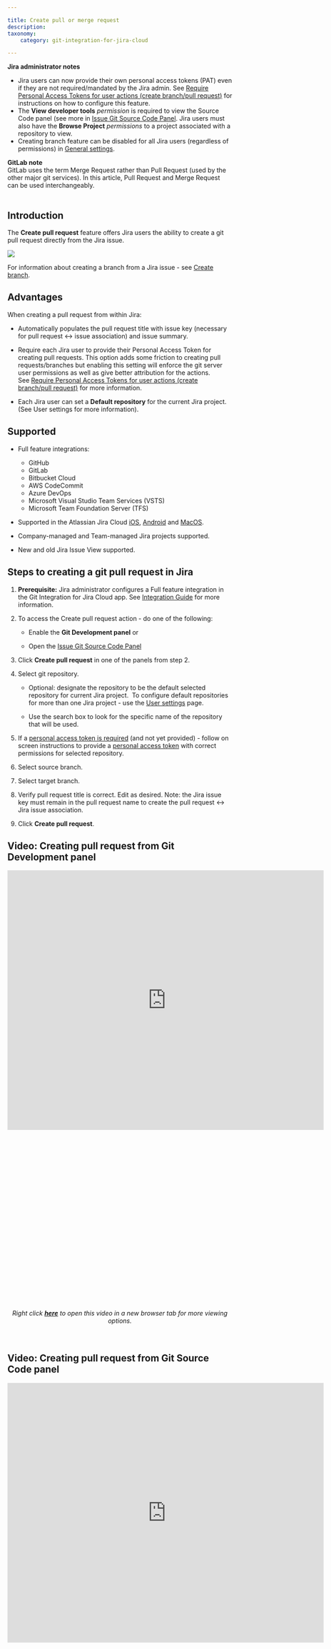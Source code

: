 ```yaml
---

title: Create pull or merge request
description:
taxonomy:
    category: git-integration-for-jira-cloud

---
```


<div class="bbb-callout bbb--info">
    <div class="irow">
    <div class="ilogobox">
        <span class="logoimg"></span>
    </div>
    <div class="imsgbox">
        <b>Jira administrator notes</b><br>
        <ul>
            <li>
                Jira users can now provide their own personal access tokens (PAT) even if they are not required/mandated by the Jira admin. See <a href="/git-integration-for-jira-cloud/require-personal-access-tokens-for-user-actions-create-branch-pull-request-gij-cloud">Require Personal Access Tokens for user actions (create branch/pull request)</a> for instructions on how to configure this feature.
            </li>
            <li>
                The <b>View developer tools</b> <i>permission</i> is required to view the Source Code panel (see more in <a href="/git-integration-for-jira-cloud/issue-git-source-code-panel-gij-cloud">Issue Git Source Code Panel</a>. Jira users must also have the <b>Browse Project</b> <i>permissions</i> to a project associated with a repository to view.
            </li>
            <li>
                Creating branch feature can be disabled for all Jira users (regardless of permissions) in <a href="/git-integration-for-jira-cloud/git-integration-options-gij-cloud#enable-create-pull--merge-request">General settings</a>.
            </li>
        </ul>
    </div>
    </div>
</div>

<div class="bbb-callout bbb--note">
    <div class="irow">
    <div class="ilogobox">
        <span class="logoimg"></span>
    </div>
    <div class="imsgbox">
        <b>GitLab note</b><br>
        GitLab uses the term Merge Request rather than Pull Request (used by the other major git services). In this article, Pull Request and Merge Request can be used interchangeably.
    </div>
    </div>
</div>
<br>

## Introduction

The **Create pull request** feature offers Jira users the ability to create a git pull request directly from the Jira issue.

![](/wp-content/uploads/gij-create-pull-request.png)

For information about creating a branch from a Jira issue - see [Create branch](/git-integration-for-jira-cloud/create-branch-gij-cloud).

## Advantages

When creating a pull request from within Jira:

*   Automatically populates the pull request title with issue key (necessary for pull request ↔ issue association) and issue summary.

*   Require each Jira user to provide their Personal Access Token for creating pull requests. This option adds some friction to creating pull requests/branches but enabling this setting will enforce the git server user permissions as well as give better attribution for the actions. See [Require Personal Access Tokens for user actions (create branch/pull request)](/git-integration-for-jira-cloud/require-personal-access-tokens-for-user-actions-create-branch-pull-request-gij-cloud) for more information.

*   Each Jira user can set a **Default repository** for the current Jira project. (See User settings for more information).

## Supported

*   Full feature integrations:

    *   GitHub
    *   GitLab
    *   Bitbucket Cloud
    *   AWS CodeCommit
    *   Azure DevOps
    *   Microsoft Visual Studio Team Services (VSTS)
    *   Microsoft Team Foundation Server (TFS)

*   Supported in the Atlassian Jira Cloud [iOS](https://www.atlassian.com/software/jira/mobile-app), [Android](https://www.atlassian.com/software/jira/mobile-app) and [MacOS](https://www.atlassian.com/software/jira/mac).

*   Company-managed and Team-managed Jira projects supported.

*   New and old Jira Issue View supported.

## Steps to creating a git pull request in Jira

1.  **Prerequisite:** Jira administrator configures a Full feature integration in the Git Integration for Jira Cloud app. See [Integration Guide](/git-integration-for-jira-cloud/integration-guide-gij-cloud) for more information.

2.  To access the Create pull request action - do one of the following:

    *   Enable the **Git Development panel** or

    *   Open the [Issue Git Source Code Panel](/git-integration-for-jira-cloud/issue-git-source-code-panel-gij-cloud)

3.  Click **Create pull request** in one of the panels from step 2.

4.  Select git repository.

    *   Optional: designate the repository to be the default selected repository for current Jira project.  To configure default repositories for more than one Jira project - use the [User settings](user-settings-gij-cloud/) page.

    *   Use the search box to look for the specific name of the repository that will be used.

5.  If a [personal access token is required](/git-integration-for-jira-cloud/require-personal-access-tokens-for-user-actions-create-branch-pull-request-gij-cloud) (and not yet provided) - follow on screen instructions to provide a [personal access token](/git-integration-for-jira-cloud/creating-personal-access-tokens-gij-cloud) with correct permissions for selected repository.

6.  Select source branch.

7.  Select target branch.

8.  Verify pull request title is correct. Edit as desired. Note: the Jira issue key must remain in the pull request name to create the pull request ↔ Jira issue association.

9.  Click **Create pull request**.

## Video: Creating pull request from Git Development panel

<div class='embed-container' style='padding-bottom:77.71%'>
    <iframe width='709' height='582' src='https://fast.wistia.com/embed/iframe/rsccl5wxps?videoFoam=true' frameborder='0' allowfullscreen ></iframe>
</div>

<div align='center' style='margin-top:10px'>
    <i>Right click <a href='https://bigbrassband.wistia.com/medias/rsccl5wxps'><b>here</b></a> to open this video in a new browser tab for more viewing options.</i>
</div>
<br>
<br>

## Video: Creating pull request from Git Source Code panel

<div class='embed-container' style='padding-bottom:77.71%'>
    <iframe width='709' height='582' src='https://fast.wistia.com/embed/iframe/zbjshija1o?videoFoam=true' frameborder='0' allowfullscreen ></iframe>
</div>

<div align='center' style='margin-top:10px'>
    <i>Right click <a href='https://bigbrassband.wistia.com/medias/zbjshija1o'><b>here</b></a> to open this video in a new browser tab for more viewing options.</i>
</div>
<br>
<br>

<div class="bbb-callout bbb--info">
    <div class="irow">
    <div class="ilogobox">
        <span class="logoimg"></span>
    </div>
    <div class="imsgbox">
        If you still have a question - reach out to our <a href='https://help.gitkraken.com/git-integration-for-jira-cloud/gij-cloud-contact-support/'>Support Desk</a> or email us at <a href='mailto:support@bigbrassband.com'>support@bigbrassband.com</a>.
    </div>
    </div>
</div>
<br>

